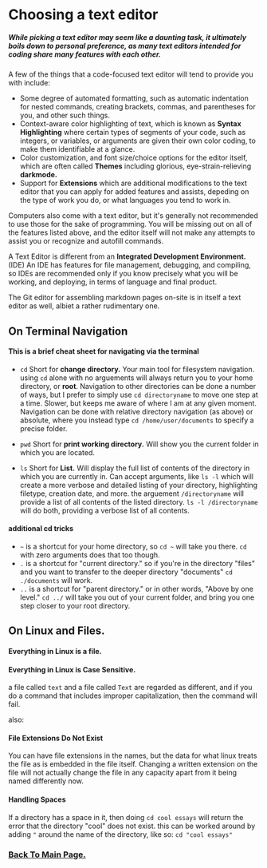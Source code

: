 # Choosing a text editor



##### While picking a text editor may seem like a daunting task, it ultimately boils down to personal preference, as many text editors intended for coding share many features with each other.


A few of the things that a code-focused text editor will tend to provide you with include:

- Some degree of automated formatting, such as automatic indentation for nested commands, creating brackets, commas, and parentheses for you, and other such things.
- Context-aware color highlighting of text, which is known as **Syntax Highlighting** where certain types of segments of your code, such as integers, or variables, or arguments are given their own color coding, to make them identifiable at a glance.
- Color customization, and font size/choice options for the editor itself, which are often called **Themes** including glorious, eye-strain-relieving **darkmode.**
- Support for **Extensions** which are additional modifications to the text editor that you can apply for added features and assists, depeding on the type of work you do, or what languages you tend to work in.

Computers also come with a text editor, but it's generally not recommended to use those for the sake of programming. You will be missing out on all of the features listed above, and the editor itself will not make any attempts to assist you or recognize and autofill commands.

A Text Editor is different from an **Integrated Development Environment.** (IDE) An IDE has features for file management, debugging, and compiling, so IDEs are recommended only if you know precisely what you will be working, and deploying, in terms of language and final product.

The Git editor for assembling markdown pages on-site is in itself a text editor as well, albiet a rather rudimentary one.



## On Terminal Navigation

#### This is a brief cheat sheet for navigating via the terminal

- `cd` Short for **change directory.** Your main tool for filesystem navigation. using `cd` alone with no arguements will always return you to your home directory, or **root**. Navigation to other directories can be done a number of ways, but I prefer to simply use `cd directoryname` to move one step at a time. Slower, but keeps me aware of where I am at any given moment. Navigation can be done with relative directory navigation (as above) or absolute, where you instead type `cd /home/user/documents` to specify a precise folder.

- `pwd` Short for **print working directory.** Will show you the current folder in which you are located.

- `ls` Short for **List.** Will display the full list of contents of the directory in which you are currently in. Can accept arguments, like `ls -l` which will create a more verbose and detailed listing of your directory, highlighting filetype, creation date, and more. the arguement `/directoryname` will provide a list of all contents of the listed directory. `ls -l /directoryname` will do both, providing a verbose list of all contents.

#### additional cd tricks

- `~` is a shortcut for your home directory, so `cd ~` will take you there. `cd` with zero arguments does that too though.
- `.` is a shortcut for "current directory." so if you're in the directory "files" and you want to transfer to the deeper directory "documents" `cd ./documents` will work.
- `..` is a shortcut for "parent directory." or in other words, "Above by one level." `cd ../` will take you out of your current folder, and bring you one step closer to your root directory.

## On Linux and Files.

#### Everything in Linux is a file.

#### Everything in Linux is Case Sensitive.
a file called `text` and a file called `Text` are regarded as different, and if you do a command that includes improper capitalization, then the command will fail.

also:

#### File Extensions Do Not Exist

You can have file extensions in the names, but the data for what linux treats the file as is embedded in the file itself. Changing a written extension on the file will not actually change the file in any capacity apart from it being named differently now.

#### Handling Spaces

If a directory has a space in it, then doing `cd cool essays` will return the error that the directory "cool" does not exist. this can be worked around by adding `"` around the name of the directory, like so: `cd "cool essays"`

### [Back To Main Page.](https://colorinvert.github.io/reading-notes/)
